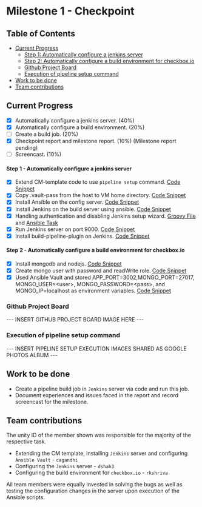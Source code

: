 # Milestone 1 - Checkpoint

## Table of Contents

* [Current Progress](#current-progress)
    - [Step 1: Automatically configure a jenkins server](#step-1---automatically-configure-a-jenkins-server)
    - [Step 2: Automatically configure a build environment for checkbox.io](#step-2---automatically-configure-a-build-environment-for-checkboxio)
    + [Github Project Board](#github-project-board)
    + [Execution of pipeline setup command](#execution-of-pipeline-setup-command)
* [Work to be done](#work-to-be-done)
* [Team contributions](#team-contributions)

## Current Progress

* [x] Automatically configure a jenkins server. (40%)
* [x] Automatically configure a build environment. (20%)
* [ ] Create a build job. (20%)
* [x] Checkpoint report and milestone report. (10%) (Milestone report pending)
* [ ] Screencast. (10%)

#### Step 1 - Automatically configure a jenkins server
* [x] Extend CM-template code to use `pipeline setup` command. [Code Snippet](commands/setup.js#L32-L48)
* [x] Copy .vault-pass from the host to VM home directory. [Code Snippet](cm/roles/config-jenkins/tasks/main.yml#L25-L29)
* [x] Install Ansible on the config server. [Code Snippet](cm/server-init.sh)
* [x] Install Jenkins on the build server using ansible. [Code Snippet](cm/roles/install-jenkins/tasks/main.yml)
* [x] Handling authentication and disabling Jenkins setup wizard. [Groovy File](cm/roles/config-jenkins/templates/basic-security.groovy) and [Ansible Task](cm/roles/config-jenkins/tasks/main.yml#L9-L23)
* [x] Run Jenkins server on port 9000. [Code Snippet](cm/roles/config-jenkins/tasks/main.yml#L2-L7)
* [x] Install build-pipeline-plugin on Jenkins. [Code Snippet](cm/roles/config-jenkins/tasks/main.yml#L52-L62)

#### Step 2 - Automatically configure a build environment for checkbox.io
* [x] Install mongodb and nodejs. [Code Snippet](cm/roles/config-build/tasks/main.yml)
* [x] Create mongo user with password and readWrite role. [Code Snippet](cm/roles/config-build/tasks/main.yml#L28-L35)
* [x] Used Ansible Vault and stored APP_PORT=3002,MONGO_PORT=27017, MONGO_USER=\<user>, MONGO_PASSWORD=\<pass>, and MONGO_IP=localhost as environment variables. [Code Snippet](cm/roles/config-build/tasks/main.yml#L2-L6)

### Github Project Board

--- INSERT GITHUB PROJECT BOARD IMAGE HERE ---

### Execution of pipeline setup command

--- INSERT PIPELINE SETUP EXECUTION IMAGES SHARED AS GOOGLE PHOTOS ALBUM ---

## Work to be done

* Create a pipeline build job in `Jenkins` server via code and run this job.
* Document experiences and issues faced in the report and record screencast for the milestone.

## Team contributions

The unity ID of the member shown was responsible for the majority of the respective task.
* Extending the CM template, installing `Jenkins` server and configuring `Ansible Vault` - `cagandhi`
* Configuring the `Jenkins` server - `dshah3`
* Configuring the build environment for `checkbox.io` - `rkshriva`

All team members were equally invested in solving the bugs as well as testing the configuration changes in the server upon execution of the Ansible scripts.

